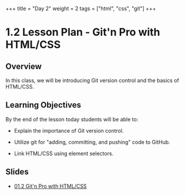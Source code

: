 +++
title = "Day 2"
weight = 2
tags = ["html", "css", "git"] 
+++

# 1.2 Lesson Plan - Git'n Pro with HTML/CSS

## Overview

In this class, we will be introducing Git version control and the basics of HTML/CSS.


## Learning Objectives

By the end of the lesson today students will be able to:

* Explain the importance of Git version control.

* Utilize git for "adding, committing, and pushing" code to GitHub.

* Link HTML/CSS using element selectors.

## Slides

* [01.2 Git'n Pro with HTML/CSS](https://docs.google.com/presentation/d/1hVJs78yCTbNQugsd6kTJCWXrtSQmR9dBkxrANdnXwuY/edit?usp=sharing)

